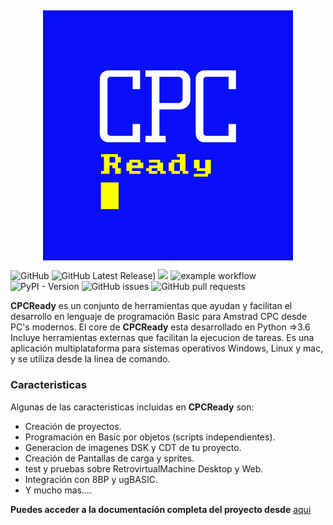 
##
<p align="center">
<img src="docs/images/CPCReady_logo.png" 
        alt="CPCReady" 
        style="display: block; margin: 0 auto" />
</p>

![GitHub](https://img.shields.io/github/license/amstrad-sdk/cpcready?color=green)  ![GitHub Latest Release)](https://img.shields.io/github/v/release/amstrad-sdk/cpcready?logo=github&color=green)     <a href="https://github.com/amstrad-sdk/CPCReady/pulse" alt="Activity"><img src="https://img.shields.io/github/commit-activity/m/amstrad-sdk/CPCReady?color=blue" /></a> ![example workflow](https://github.com/amstrad-sdk/cpcready/actions/workflows/main.yml/badge.svg?color=green) ![PyPI - Version](https://img.shields.io/pypi/v/gotocpc?color=green) ![GitHub issues](https://img.shields.io/github/issues/amstrad-sdk/cpcready) ![GitHub pull requests](https://img.shields.io/github/issues-pr/amstrad-sdk/cpcready)

**CPCReady** es un conjunto de herramientas que ayudan y facilitan el desarrollo en lenguaje de programación Basic para Amstrad CPC desde PC's modernos. 
El core de **CPCReady** esta desarrollado en Python =>3.6 Incluye herramientas externas que facilitan la ejecucion de tareas. Es una aplicación multiplataforma para sistemas operativos Windows, Linux y mac, y se utiliza desde la linea de comando.


### Caracteristicas

Algunas de las caracteristicas incluidas en **CPCReady** son:

- Creación de proyectos.
- Programación en Basic por objetos (scripts independientes).
- Generacion de imagenes DSK y CDT de tu proyecto.
- Creación de Pantallas de carga y sprites.
- test y pruebas sobre RetrovirtualMachine Desktop y Web.
- Integración con 8BP y ugBASIC.
- Y mucho mas....

**Puedes acceder a la documentación completa del proyecto desde** [aqui](https://cpcready.readthedocs.io/es/latest/)